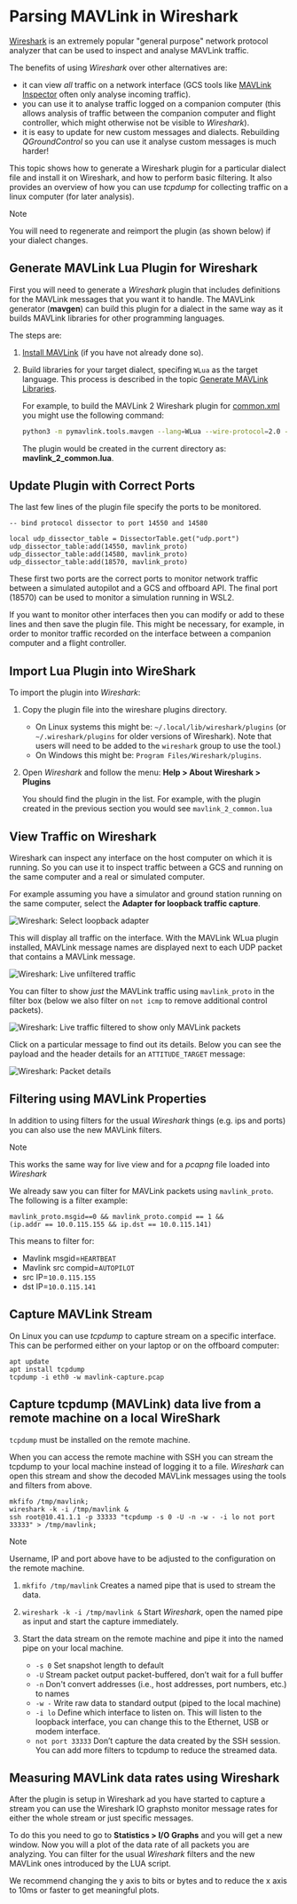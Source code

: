 # Parsing MAVLink in Wireshark

[Wireshark](https://www.wireshark.org/) is an extremely popular "general purpose" network protocol analyzer that can be used to inspect and analyse MAVLink traffic.

The benefits of using _Wireshark_ over other alternatives are:

- it can view _all_ traffic on a network interface (GCS tools like [MAVLink Inspector](https://docs.qgroundcontrol.com/master/en/analyze_view/mavlink_inspector.html) often only analyse incoming traffic).
- you can use it to analyse traffic logged on a companion computer (this allows analysis of traffic between the companion computer and flight controller, which might otherwise not be visible to _Wireshark_).
- it is easy to update for new custom messages and dialects.
  Rebuilding _QGroundControl_ so you can use it analyse custom messages is much harder!

This topic shows how to generate a Wireshark plugin for a particular dialect file and install it on Wireshark, and how to perform basic filtering.
It also provides an overview of how you can use _tcpdump_ for collecting traffic on a linux computer (for later analysis).

> [!NOTE]
> You will need to regenerate and reimport the plugin (as shown below) if your dialect changes.

## Generate MAVLink Lua Plugin for Wireshark

First you will need to generate a _Wireshark_ plugin that includes definitions for the MAVLink messages that you want it to handle.
The MAVLink generator (**mavgen**) can build this plugin for a dialect in the same way as it builds MAVLink libraries for other programming languages.

The steps are:

1. [Install MAVLink](../getting_started/installation.md) (if you have not already done so).
1. Build libraries for your target dialect, specifing `WLua` as the target language.
   This process is described in the topic [Generate MAVLink Libraries](../getting_started/generate_libraries.md).

   For example, to build the MAVLink 2 Wireshark plugin for [common.xml](../messages/common.md) you might use the following command:

   ```bash
   python3 -m pymavlink.tools.mavgen --lang=WLua --wire-protocol=2.0 --output=mavlink_2_common message_definitions/v1.0/common.xml
   ```

   The plugin would be created in the current directory as: **mavlink_2_common.lua**.

## Update Plugin with Correct Ports

The last few lines of the plugin file specify the ports to be monitored.

```
-- bind protocol dissector to port 14550 and 14580

local udp_dissector_table = DissectorTable.get("udp.port")
udp_dissector_table:add(14550, mavlink_proto)
udp_dissector_table:add(14580, mavlink_proto)
udp_dissector_table:add(18570, mavlink_proto)
```

These first two ports are the correct ports to monitor network traffic between a simulated autopilot and a GCS and offboard API.
The final port (18570) can be used to monitor a simulation running in WSL2.

If you want to monitor other interfaces then you can modify or add to these lines and then save the plugin file.
This might be necessary, for example, in order to monitor traffic recorded on the interface between a companion computer and a flight controller.

## Import Lua Plugin into WireShark

To import the plugin into _Wireshark_:

1. Copy the plugin file into the wireshare plugins directory.
   - On Linux systems this might be: `~/.local/lib/wireshark/plugins` (or `~/.wireshark/plugins` for older versions of Wireshark).
     Note that users will need to be added to the `wireshark` group to use the tool.)
   - On Windows this might be: `Program Files/Wireshark/plugins`.
1. Open _Wireshark_ and follow the menu: **Help > About Wireshark > Plugins**

   You should find the plugin in the list.
   For example, with the plugin created in the previous section you would see `mavlink_2_common.lua`

## View Traffic on Wireshark

Wireshark can inspect any interface on the host computer on which it is running.
So you can use it to inspect traffic between a GCS and running on the same computer and a real or simulated computer.

For example assuming you have a simulator and ground station running on the same computer, select the **Adapter for loopback traffic capture**.

![Wireshark: Select loopback adapter](../../assets/wireshark/select_loopback_adapter.jpg)

This will display all traffic on the interface.
With the MAVLink WLua plugin installed, MAVLink message names are displayed next to each UDP packet that contains a MAVLink message.

![Wireshark: Live unfiltered traffic](../../assets/wireshark/live_output_all.jpg)

You can filter to show _just_ the MAVLink traffic using `mavlink_proto` in the filter box (below we also filter on `not icmp` to remove additional control packets).

![Wireshark: Live traffic filtered to show only MAVLink packets](../../assets/wireshark/live_output_filtered.jpg)

Click on a particular message to find out its details.
Below you can see the payload and the header details for an `ATTITUDE_TARGET` message:

![Wireshark: Packet details](../../assets/wireshark/mavlink_message_details.jpg)

## Filtering using MAVLink Properties

In addition to using filters for the usual _Wireshark_ things (e.g. ips and ports) you can also use the new MAVLink filters.

> [!NOTE]
> This works the same way for live view and for a _pcapng_ file loaded into _Wireshark_

We already saw you can filter for MAVLink packets using `mavlink_proto`.
The following is a filter example:

```
mavlink_proto.msgid==0 && mavlink_proto.compid == 1 &&
(ip.addr == 10.0.115.155 && ip.dst == 10.0.115.141)
```

This means to filter for:

- Mavlink msgid=`HEARTBEAT`
- Mavlink src compid=`AUTOPILOT`
- src IP=`10.0.115.155`
- dst IP=`10.0.115.141`

## Capture MAVLink Stream

On Linux you can use _tcpdump_ to capture stream on a specific interface.
This can be performed either on your laptop or on the offboard computer:

```
apt update
apt install tcpdump
tcpdump -i eth0 -w mavlink-capture.pcap
```

## Capture tcpdump (MAVLink) data live from a remote machine on a local WireShark

`tcpdump` must be installed on the remote machine.

When you can access the remote machine with SSH you can stream the tcpdump to your local machine instead of logging it to a file.
_Wireshark_ can open this stream and show the decoded MAVLink messages using the tools and filters from above.

```
mkfifo /tmp/mavlink;
wireshark -k -i /tmp/mavlink &
ssh root@10.41.1.1 -p 33333 "tcpdump -s 0 -U -n -w - -i lo not port 33333" > /tmp/mavlink;
```

> [!NOTE]
> Username, IP and port above have to be adjusted to the configuration on the remote machine.

1. `mkfifo /tmp/mavlink` Creates a named pipe that is used to stream the data.
1. `wireshark -k -i /tmp/mavlink &` Start _Wireshark_, open the named pipe as input and start the capture immediately.
1. Start the data stream on the remote machine and pipe it into the named pipe on your local machine.

   - `-s 0` Set snapshot length to default
   - `-U` Stream packet output packet-buffered, don’t wait for a full buffer
   - `-n` Don't convert addresses (i.e., host addresses, port numbers, etc.) to names
   - `-w -` Write raw data to standard output (piped to the local machine)
   - `-i lo` Define which interface to listen on.
     This will listen to the loopback interface, you can change this to the Ethernet, USB or modem interface.
   - `not port 33333` Don’t capture the data created by the SSH session.
     You can add more filters to tcpdump to reduce the streamed data.

## Measuring MAVLink data rates using Wireshark

After the plugin is setup in Wireshark ad you have started to capture a stream you can use the Wireshark IO graphsto monitor message rates for either the whole stream or just specific messages.

To do this you need to go to **Statistics > I/O Graphs** and you will get a new window.
Now you will a plot of the data rate of all packets you are analyzing.
You can filter for the usual _Wireshark_ filters and the new MAVLink ones introduced by the LUA script.

We recommend changing the y axis to bits or bytes and to reduce the x axis to 10ms or faster to get meaningful plots.
